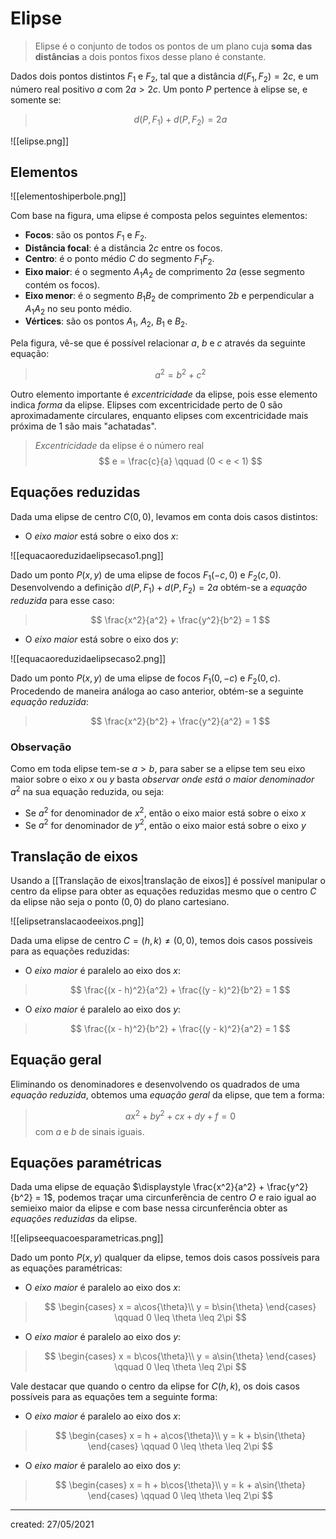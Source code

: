 # Elipse
> Elipse é o conjunto de todos os pontos de um plano cuja **soma das distâncias** a dois pontos fixos desse plano é constante.

Dados dois pontos distintos $F_1$ e $F_2$, tal que a distância $d(F_1, F_2) = 2c$, e um número real positivo $a$ com $2a > 2c$. Um ponto $P$ pertence à elipse se, e somente se:
>$$
  d(P,F_1) + d(P,F_2) = 2a
>$$

![[elipse.png]]

## Elementos

![[elementoshiperbole.png]]

Com base na figura, uma elipse é composta pelos seguintes elementos:

- **Focos**: são os pontos $F_1$ e $F_2$.
- **Distância focal**: é a distância $2c$ entre os focos.
- **Centro**: é o ponto médio $C$ do segmento $F_1F_2$.
- **Eixo maior**: é o segmento $A_1A_2$ de comprimento $2a$ (esse segmento contém os focos).
- **Eixo menor**: é o segmento $B_1B_2$ de comprimento $2b$ e perpendicular a $A_1A_2$ no seu ponto médio.
- **Vértices**: são os pontos $A_1$, $A_2$, $B_1$ e $B_2$.

Pela figura, vê-se que é possível relacionar $a$, $b$ e $c$ através da seguinte equação:
>$$
  a^2 = b^2 + c^2
>$$

Outro elemento importante é *excentricidade* da elipse, pois esse elemento indica *forma* da elipse. Elipses com excentricidade perto de $0$ são aproximadamente circulares, enquanto elipses com excentricidade mais próxima de $1$ são mais "achatadas".

> *Excentricidade* da elipse é o número real
>$$
  e = \frac{c}{a} \qquad (0 < e < 1)
>$$

## Equações reduzidas
Dada uma elipse de centro $C(0,0)$, levamos em conta dois casos distintos:

- O *eixo maior* está sobre o eixo dos $x$:

![[equacaoreduzidaelipsecaso1.png]]

Dado um ponto $P(x,y)$ de uma elipse de focos $F_1(-c,0)$ e $F_2(c,0)$. Desenvolvendo a definição $d(P,F_1) + d(P,F_2) = 2a$ obtém-se a *equação reduzida* para esse caso:
>$$
  \frac{x^2}{a^2} + \frac{y^2}{b^2} = 1
>$$

- O *eixo maior* está sobre o eixo dos $y$:

![[equacaoreduzidaelipsecaso2.png]]

Dado um ponto $P(x,y)$ de uma elipse de focos $F_1(0, -c)$ e $F_2(0,c)$. Procedendo de maneira análoga ao caso anterior, obtém-se a seguinte *equação reduzida*:
>$$
  \frac{x^2}{b^2} + \frac{y^2}{a^2} = 1
>$$

### Observação
Como em toda elipse tem-se $a > b$, para saber se a elipse tem seu eixo maior sobre o eixo $x$ ou $y$ basta *observar onde está o maior denominador* $a^2$ na sua equação reduzida, ou seja:

- Se $a^2$ for denominador de $x^2$, então o eixo maior está sobre o eixo $x$
- Se $a^2$ for denominador de $y^2$, então o eixo maior está sobre o eixo $y$

## Translação de eixos
Usando a [[Translação de eixos|translação de eixos]] é possível manipular o centro da elipse para obter as equações reduzidas mesmo que o centro $C$ da elipse não seja o ponto $(0,0)$ do plano cartesiano.

![[elipsetranslacaodeeixos.png]]

Dada uma elipse de centro $C=(h,k) \neq (0,0)$, temos dois casos possíveis para as equações reduzidas:

- O *eixo maior* é paralelo ao eixo dos $x$:

>$$
  \frac{(x - h)^2}{a^2} + \frac{(y - k)^2}{b^2} = 1
>$$

- O *eixo maior* é paralelo ao eixo dos $y$:

>$$
  \frac{(x - h)^2}{b^2} + \frac{(y - k)^2}{a^2} = 1
>$$

## Equação geral
Eliminando os denominadores e desenvolvendo os quadrados de uma *equação reduzida*, obtemos uma *equação geral* da elipse, que tem a forma:

>$$
  ax^2 + by^2 + cx + dy + f = 0
>$$
> com $a$ e $b$ de sinais iguais.

## Equações paramétricas
Dada uma elipse de equação $\displaystyle \frac{x^2}{a^2} + \frac{y^2}{b^2} = 1$, podemos traçar uma circunferência de centro $O$ e raio igual ao semieixo maior da elipse e com base nessa circunferência obter as *equações reduzidas* da elipse.

![[elipseequacoesparametricas.png]]

Dado um ponto $P(x,y)$ qualquer da elipse, temos dois casos possíveis para as equações paramétricas:

- O *eixo maior* é paralelo ao eixo dos $x$:
>$$
\begin{cases}
  x = a\cos{\theta}\\
  y = b\sin{\theta}
\end{cases}
\qquad 0 \leq \theta \leq 2\pi
>$$

- O *eixo maior* é paralelo ao eixo dos $y$:
>$$
\begin{cases}
  x = b\cos{\theta}\\
  y = a\sin{\theta}
\end{cases}
\qquad 0 \leq \theta \leq 2\pi
>$$

Vale destacar que quando o centro da elipse for $C(h,k)$, os dois casos possíveis para as equações tem a seguinte forma:

- O *eixo maior* é paralelo ao eixo dos $x$:
>$$
\begin{cases}
  x = h + a\cos{\theta}\\
  y = k + b\sin{\theta}
\end{cases}
\qquad 0 \leq \theta \leq 2\pi
>$$

- O *eixo maior* é paralelo ao eixo dos $y$:
>$$
\begin{cases}
  x = h + b\cos{\theta}\\
  y = k + a\sin{\theta}
\end{cases}
\qquad 0 \leq \theta \leq 2\pi
>$$


---

created: 27/05/2021
